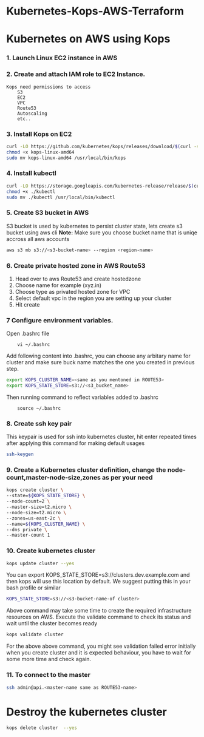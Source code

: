 # Kubernetes-Kops-AWS-Terraform

# Kubernetes on AWS using Kops

### 1. Launch Linux EC2 instance in AWS
### 2. Create and attach IAM role to EC2 Instance.
	Kops need permissions to access
		S3
		EC2
		VPC
		Route53
		Autoscaling
		etc..
### 3. Install Kops on EC2
```sh
curl -LO https://github.com/kubernetes/kops/releases/download/$(curl -s https://api.github.com/repos/kubernetes/kops/releases/latest | grep tag_name | cut -d '"' -f 4)/kops-linux-amd64
chmod +x kops-linux-amd64
sudo mv kops-linux-amd64 /usr/local/bin/kops
```

### 4. Install kubectl
```sh
curl -LO https://storage.googleapis.com/kubernetes-release/release/$(curl -s https://storage.googleapis.com/kubernetes-release/release/stable.txt)/bin/linux/amd64/kubectl
chmod +x ./kubectl
sudo mv ./kubectl /usr/local/bin/kubectl
```
### 5. Create S3 bucket in AWS
S3 bucket is used by kubernetes to persist cluster state, lets create s3 bucket using aws cli
**Note:**  Make sure you choose bucket name that is uniqe accross all aws accounts

```sh
aws s3 mb s3://<s3-bucket-name> --region <region-name>
```
### 6. Create private hosted zone in AWS Route53
 1. Head over to aws Route53 and create hostedzone
 2. Choose name for example (xyz.in)
 3. Choose type as privated hosted zone for VPC
 4. Select default vpc in the region you are setting up your cluster
 5. Hit create

### 7 Configure environment variables.
Open .bashrc file 
```
	vi ~/.bashrc
```
Add following content into .bashrc, you can choose any arbitary name for cluster and make sure buck name matches the one you created in previous step.

```sh
export KOPS_CLUSTER_NAME=<same as you mentoned in ROUTE53>
export KOPS_STATE_STORE=s3://<s3_bucket_name>
```
Then running command to reflect variables added to .bashrc
```
	source ~/.bashrc
```
### 8. Create ssh key pair
This keypair is used for ssh into kubernetes cluster, hit enter repeated times after applying this command for making default usages

```sh
ssh-keygen
```

### 9. Create a Kubernetes cluster definition, change the node-count,master-node-size,zones as per your need
```sh
kops create cluster \
--state=${KOPS_STATE_STORE} \
--node-count=2 \
--master-size=t2.micro \
--node-size=t2.micro \
--zones=us-east-2c \
--name=${KOPS_CLUSTER_NAME} \
--dns private \
--master-count 1
```

### 10. Create kubernetes cluster

```sh
kops update cluster --yes
```
You can export KOPS_STATE_STORE=s3://clusters.dev.example.com and then kops will use this location by default. We suggest putting this in your bash profile or similar

```sh
KOPS_STATE_STORE=s3://<s3-bucket-name-of cluster>
```

Above command may take some time to create the required infrastructure resources on AWS. Execute the validate command to check its status and wait until the cluster becomes ready

```sh
kops validate cluster
```
For the above above command, you might see validation failed error initially when you create cluster and it is expected behaviour, you have to wait for some more time and check again.

### 11. To connect to the master
```sh
ssh admin@api.<master-name same as ROUTE53-name>
```
# Destroy the kubernetes cluster
```sh
kops delete cluster  --yes
